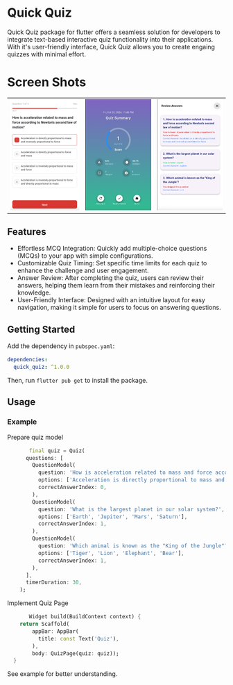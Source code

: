 # Quick Quiz

Quick Quiz package for flutter offers a seamless solution for developers to integrate text-based interactive quiz functionality into their applications. With it's user-friendly interface, Quick Quiz allows you to create engaing quizzes with minimal effort.
 
# Screen Shots
<table>
  <tr>
    <td><img src="https://github.com/poudelkiran/quick_quiz/blob/main/screenshots/question.png"></td>
    <td><img src="https://github.com/poudelkiran/quick_quiz/blob/main/screenshots/score.png"></td>
    <td><img src="https://github.com/poudelkiran/quick_quiz/blob/main/screenshots/review.png"></td>
  </tr>
 </table>

## Features
* Effortless MCQ Integration: Quickly add multiple-choice questions (MCQs) to your app with simple configurations.
* Customizable Quiz Timing: Set specific time limits for each quiz to enhance the challenge and user engagement.
* Answer Review: After completing the quiz, users can review their answers, helping them learn from their mistakes and reinforcing their knowledge.
* User-Friendly Interface: Designed with an intuitive layout for easy navigation, making it simple for users to focus on answering questions.

## Getting Started

Add the dependency in `pubspec.yaml`:

```yaml
dependencies:
  quick_quiz: ^1.0.0
```

Then, run `flutter pub get` to install the package.
## Usage

### Example

Prepare quiz model
```dart
       final quiz = Quiz(
      questions: [
        QuestionModel(
          question: 'How is acceleration related to mass and force according to Newton\'s second law of motion?',
          options: ['Acceleration is directly proportional to mass and inversely proportional to force', 'Acceleration is directly proportional to force and mass', 'Acceleration is inversely proportional to mass and force', 'Acceleration is inversely proportional to force and directly proportional to mass'],
          correctAnswerIndex: 0,
        ),
        QuestionModel(
          question: 'What is the largest planet in our solar system?',
          options: ['Earth', 'Jupiter', 'Mars', 'Saturn'],
          correctAnswerIndex: 1,
        ),
        QuestionModel(
          question: 'Which animal is known as the "King of the Jungle"?',
          options: ['Tiger', 'Lion', 'Elephant', 'Bear'],
          correctAnswerIndex: 1,
        ),
      ],
      timerDuration: 30,
    );  
```

Implement Quiz Page
```dart
       Widget build(BuildContext context) {
    return Scaffold(
        appBar: AppBar(
          title: const Text('Quiz'),
        ),
        body: QuizPage(quiz: quiz));
  }
```

See example for better understanding.
